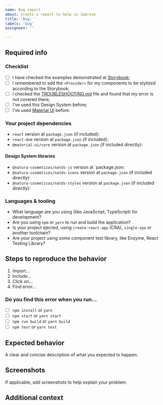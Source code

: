 ```yaml
---
name: Bug report
about: Create a report to help us improve
title: 'Bug: '
labels: 'bug'
assignees: ''

---
```


## Required info

### Checklist

- [ ] I have checked the examples demonstrated at [Storybook](https://natds-js.netlify.app);
- [ ] I remembered to add the `<Provider>` for my components to be stylized according to the Storybook;
- [ ] I checked the [TROUBLESHOOTING.md](https://github.com/natura-cosmeticos/natds-js/blob/master/TROUBLESHOOTING.md#troubleshooting) file and found that my error is not covered there;
- [ ] I've used this Design System before;
- [ ] I've used [Material UI](https://material-ui.com/) before.

### Your project dependencies

- `react` version at `package.json` (if included):
- `react-dom` version at `package.json` (if included):
- `@material-ui/core` version at `package.json` (if included directly):

#### Design System libraries

- `@natura-cosmeticos/natds-js` version at `package.json:
- `@natura-cosmeticos/natds-icons` version at `package.json` (if included directly):
- `@natura-cosmeticos/natds-styles` version at `package.json` (if included directly):

### Languages & tooling

- What language are you using (like JavaScript, TypeScript) for development?
- Are you using `npm` or `yarn` to run and build the application?
- Is your project ejected, using `create-react-app` (CRA), `single-spa` or another toolchain?
- Are your project using some component test library, like Enzyme, React Testing Library?

## Steps to reproduce the behavior

1. Import...
2. Include...
3. Click on...
4. Find error...

### Do you find this error when you run...

- [ ] `npm install` or `yarn`
- [ ] `npm start` or `yarn start`
- [ ] `npm run build` or `yarn build`
- [ ] `npm test` or `yarn test`

## Expected behavior
A clear and concise description of what you expected to happen.

## Screenshots
If applicable, add screenshots to help explain your problem.

## Additional context
